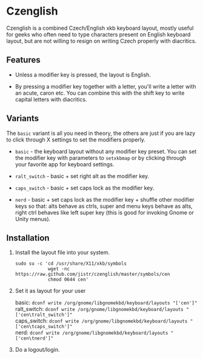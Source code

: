 Czenglish
=========

Czenglish is a combined Czech/English xkb keyboard layout, mostly useful for
geeks who often need to type characters present on English keyboard layout, but
are not willing to resign on writing Czech properly with diacritics.

Features
--------

* Unless a modifier key is pressed, the layout is English.

* By pressing a modifier key together with a letter, you'll write a letter with
  an acute, caron etc. You can combine this with the shift key to write capital
  letters with diacritics.

Variants
--------

The `basic` variant is all you need in theory, the others are just if you are
lazy to click through X settings to set the modifiers properly.

* `basic` - the keyboard layout without any modifier key preset. You can set
  the modifier key with parameters to `setxkbmap` or by clicking through your
  favorite app for keyboard settings.

* `ralt_switch` - basic + set right alt as the modifier key.

* `caps_switch` - basic + set caps lock as the modifier key.

* `nerd` - basic + set caps lock as the modifier key + shuffle other modifier
  keys so that: alts behave as ctrls, super and menu keys behave as alts,
  right ctrl behaves like left super key (this is good for invoking Gnome or
  Unity menus).

Installation
------------

1.  Install the layout file into your system.

        sudo su -c 'cd /usr/share/X11/xkb/symbols
                    wget -nc https://raw.github.com/jistr/czenglish/master/symbols/cen
                    chmod 0644 cen'

2.  Set it as layout for your user

    basic: `dconf write /org/gnome/libgnomekbd/keyboard/layouts "['cen']"`  
    ralt_switch: `dconf write /org/gnome/libgnomekbd/keyboard/layouts "['cen\tralt_switch']"`  
    caps_switch: `dconf write /org/gnome/libgnomekbd/keyboard/layouts "['cen\tcaps_switch']"`  
    nerd: `dconf write /org/gnome/libgnomekbd/keyboard/layouts "['cen\tnerd']"`

3.  Do a logout/login.
